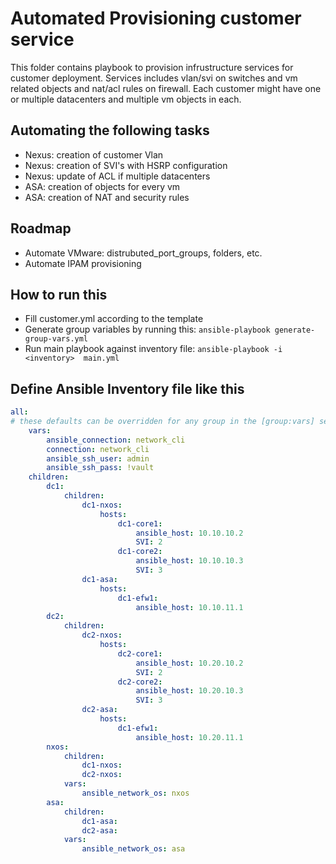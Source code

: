 # Automated Provisioning customer service

This folder contains playbook to provision infrustructure services for customer deployment. Services includes vlan/svi on switches and vm related objects and nat/acl rules on firewall.
Each customer might have one or multiple datacenters and multiple vm objects in each.

## Automating the following tasks

* Nexus: creation of customer Vlan
* Nexus: creation of SVI's with HSRP configuration
* Nexus: update of ACL if multiple datacenters
* ASA: creation of objects for every vm
* ASA: creation of NAT and security rules

## Roadmap

* Automate VMware: distrubuted_port_groups, folders, etc.
* Automate IPAM provisioning

## How to run this

* Fill customer.yml according to the template
* Generate group variables by running this: ```ansible-playbook generate-group-vars.yml```
* Run main playbook against inventory file: ```ansible-playbook -i <inventory>  main.yml```

## Define Ansible Inventory file like this

```yaml
all:
# these defaults can be overridden for any group in the [group:vars] section
    vars:
        ansible_connection: network_cli
        connection: network_cli
        ansible_ssh_user: admin
        ansible_ssh_pass: !vault
    children:
        dc1:
            children:
                dc1-nxos:
                    hosts:
                        dc1-core1:
                            ansible_host: 10.10.10.2
                            SVI: 2
                        dc1-core2:
                            ansible_host: 10.10.10.3
                            SVI: 3
                dc1-asa:
                    hosts:
                        dc1-efw1:
                            ansible_host: 10.10.11.1
        dc2:
            children:
                dc2-nxos:
                    hosts:
                        dc2-core1:
                            ansible_host: 10.20.10.2
                            SVI: 2
                        dc2-core2:
                            ansible_host: 10.20.10.3
                            SVI: 3
                dc2-asa:
                    hosts:
                        dc1-efw1:
                            ansible_host: 10.20.11.1
        nxos:
            children:
                dc1-nxos:
                dc2-nxos:
            vars:
                ansible_network_os: nxos
        asa:
            children:
                dc1-asa:
                dc2-asa:
            vars:
                ansible_network_os: asa
```
